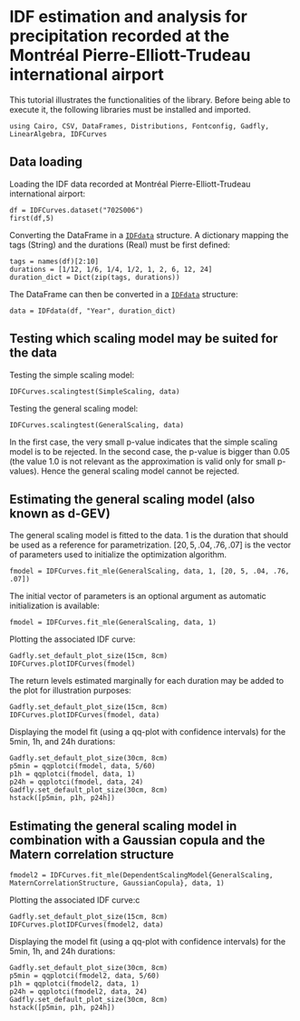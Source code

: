 
# IDF estimation and analysis for precipitation recorded at the Montréal Pierre-Elliott-Trudeau international airport

This tutorial illustrates the functionalities of the library. Before being able to execute it, the following libraries must be installed and imported.

```@example montreal
using Cairo, CSV, DataFrames, Distributions, Fontconfig, Gadfly, LinearAlgebra, IDFCurves
```

## Data loading

Loading the IDF data recorded at Montréal Pierre-Elliott-Trudeau international airport:

```@example montreal
df = IDFCurves.dataset("702S006")
first(df,5)
```

Converting the DataFrame in a [`IDFdata`](@ref) structure. A dictionary mapping the tags (String) and the durations (Real) must be first defined:

```@repl montreal
tags = names(df)[2:10]
durations = [1/12, 1/6, 1/4, 1/2, 1, 2, 6, 12, 24]
duration_dict = Dict(zip(tags, durations))
```

The DataFrame can then be converted in a [`IDFdata`](@ref) structure:

```@repl montreal
data = IDFdata(df, "Year", duration_dict)
```

## Testing which scaling model may be suited for the data

Testing the simple scaling model:

```@repl montreal
IDFCurves.scalingtest(SimpleScaling, data)
```

Testing the general scaling model:

```@repl montreal
IDFCurves.scalingtest(GeneralScaling, data)
```

In the first case, the very small p-value indicates that the simple scaling model is to be rejected. In the second case, the p-value is bigger than $0.05$ (the value $1.0$ is not relevant as the approximation is valid only for small p-values). Hence the general scaling model cannot be rejected.

## Estimating the general scaling model (also known as d-GEV)

The general scaling model is fitted to the data. $1$ is the duration that should be used as a reference for parametrization. $[20, 5, .04, .76, .07]$ is the vector of parameters used to initialize the optimization algorithm.

```@repl montreal
fmodel = IDFCurves.fit_mle(GeneralScaling, data, 1, [20, 5, .04, .76, .07])
```

The initial vector of parameters is an optional argument as automatic initialization is available: 

```@repl montreal
fmodel = IDFCurves.fit_mle(GeneralScaling, data, 1)
```

Plotting the associated IDF curve:

```@repl montreal
Gadfly.set_default_plot_size(15cm, 8cm)
IDFCurves.plotIDFCurves(fmodel)
```

The return levels estimated marginally for each duration may be added to the plot for illustration purposes:

```@repl montreal
Gadfly.set_default_plot_size(15cm, 8cm)
IDFCurves.plotIDFCurves(fmodel, data)
```

Displaying the model fit (using a qq-plot with confidence intervals) for the 5min, 1h, and 24h durations:

```@repl montreal
Gadfly.set_default_plot_size(30cm, 8cm)
p5min = qqplotci(fmodel, data, 5/60)
p1h = qqplotci(fmodel, data, 1)
p24h = qqplotci(fmodel, data, 24)
Gadfly.set_default_plot_size(30cm, 8cm)
hstack([p5min, p1h, p24h])
```

## Estimating the general scaling model in combination with a Gaussian copula and the Matern correlation structure

```@repl montreal
fmodel2 = IDFCurves.fit_mle(DependentScalingModel{GeneralScaling, MaternCorrelationStructure, GaussianCopula}, data, 1)
```

Plotting the associated IDF curve:c

```@repl montreal
Gadfly.set_default_plot_size(15cm, 8cm)
IDFCurves.plotIDFCurves(fmodel2, data)
```

Displaying the model fit (using a qq-plot with confidence intervals) for the 5min, 1h, and 24h durations:

```@repl montreal
Gadfly.set_default_plot_size(30cm, 8cm)
p5min = qqplotci(fmodel2, data, 5/60)
p1h = qqplotci(fmodel2, data, 1)
p24h = qqplotci(fmodel2, data, 24)
Gadfly.set_default_plot_size(30cm, 8cm)
hstack([p5min, p1h, p24h])
```